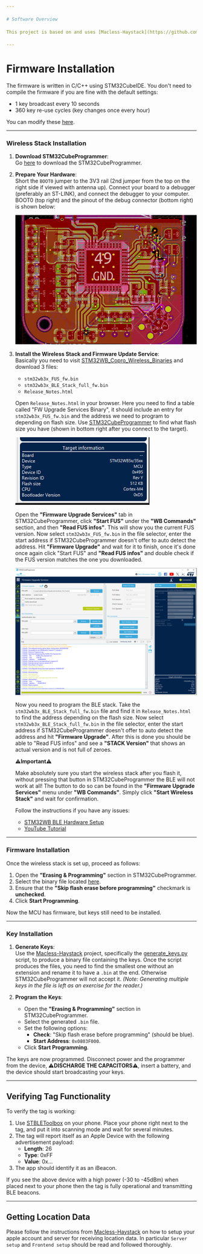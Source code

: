 ```yaml
---

# Software Overview

This project is based on and uses [Macless-Haystack](https://github.com/dchristl/macless-haystack). Follow their instructions to set up a server and use the keys you generate to view the location of your tags. The simplest setup is to run the server on a Raspberry Pi with Tailscale and use the [Macless-Haystack](https://github.com/dchristl/macless-haystack) Android app or web viewer for access. With Tailscale, you can use a hostname like `https://myrpi.tail12345.ts.net:6176/` as the server URL in those. To access the locations from your server, you simply need to connect the client device to the Tailnet.

---
```


# Firmware Installation

The firmware is written in C/C++ using STM32CubeIDE. You don't need to compile the firmware if you are fine with the default settings:
- 1 key broadcast every 10 seconds
- 360 key re-use cycles (key changes once every hour)

You can modify these [here](STM32WB_BT_TAG/STM32_WPAN/App/app_ble.c#L177-L185).

---

### Wireless Stack Installation

1. **Download STM32CubeProgrammer**:  
   Go [here](https://www.st.com/en/development-tools/stm32cubeprog.html) to download the STM32CubeProgrammer.  

2. **Prepare Your Hardware**:  
   Short the `BOOT0` jumper to the 3V3 rail (2nd jumper from the top on the right side if viewed with antenna up).
   Connect your board to a debugger (preferably an ST-LINK), and connect the debugger to your computer.
   BOOT0 (top right) and the pinout of the debug connector (bottom right) is shown below:
   
   ![Image of the board layout](/software/images/pinout.png)

4. **Install the Wireless Stack and Firmware Update Service**:  
   Basically you need to visit [STM32WB_Copro_Wireless_Binaries](https://github.com/STMicroelectronics/STM32CubeWB/tree/master/Projects/STM32WB_Copro_Wireless_Binaries) and download 3 files:
   - `stm32wb3x_FUS_fw.bin`
   - `stm32wb3x_BLE_Stack_full_fw.bin`
   - `Release_Notes.html`
   
   Open `Release_Notes.html` in your browser. Here you need to find a table called "FW Upgrade Services Binary", it should include an entry for `stm32wb3x_FUS_fw.bin` and the address we need to program to depending on flash size. Use [STM32CubeProgrammer](https://www.st.com/en/development-tools/stm32cubeprog.html) to find what flash size you have (shown in bottom right after you connect to the target).

   ![Screenshot of STM32CubeProgrammer showing target info](/software/images/target_info.png)

   Open the **"Firmware Upgrade Services"** tab in STM32CubeProgrammer, click **"Start FUS"** under the **"WB Commands"** section, and then **"Read FUS infos"**. This will show you the current FUS version. Now select `stm32wb3x_FUS_fw.bin` in the file selector, enter the start address if STM32CubeProgrammer doesn't offer to auto detect the address. Hit **"Firmware Upgrade"** and wait for it to finish, once it's done once again click "Start FUS" and **"Read FUS infos"** and double check if the FUS version matches the one you downloaded.

   ![Screenshot of STM32CubeProgrammer](/software/images/cubeprog.png)

   Now you need to program the BLE stack. Take the `stm32wb3x_BLE_Stack_full_fw.bin` file and find it in `Release_Notes.html` to find the address depending on the flash size. Now select `stm32wb3x_BLE_Stack_full_fw.bin` in the file selector, enter the start address if STM32CubeProgrammer doesn't offer to auto detect the address and hit **"Firmware Upgrade"**. After this is done you should be able to "Read FUS infos" and see a **"STACK Version"** that shows an actual version and is not full of zeroes.

   **⚠️Important⚠️**

   Make absolutely sure you start the wireless stack after you flash it, without pressing that button in STM32CubeProgrammer the BLE will not work at all! The button to do so can be found in the **"Firmware Upgrade Services"** menu under **"WB Commands"**. Simply click **"Start Wireless Stack"** and wait for confirmation.

   Follow the instructions if you have any issues:
   - [STM32WB BLE Hardware Setup](https://wiki.st.com/stm32mcu/wiki/Connectivity:STM32WB_BLE_Hardware_Setup)
   - [YouTube Tutorial](https://www.youtube.com/watch?v=-xYoI84zJew&t=568s)  

---

### Firmware Installation

Once the wireless stack is set up, proceed as follows:

1. Open the **"Erasing & Programming"** section in STM32CubeProgrammer.  
2. Select the binary file located [here](STM32WB_BT_TAG/Release/STM32WB_BT_TAG.hex).  
3. Ensure that the **"Skip flash erase before programming"** checkmark is **unchecked**.  
4. Click **Start Programming**.  

Now the MCU has firmware, but keys still need to be installed.

---

### Key Installation

1. **Generate Keys**:  
   Use the [Macless-Haystack](https://github.com/dchristl/macless-haystack) project, specifically the [generate_keys.py](https://github.com/dchristl/macless-haystack/releases/latest/download/generate_keys.py) script, to produce a binary file containing the keys. Once the script produces the files, you need to find the smallest one without an extension and rename it to have a `.bin` at the end. Otherwise STM32CubeProgrammer will not accept it.
   *(Note: Generating multiple keys in the file is left as an exercise for the reader.)*

2. **Program the Keys**:  
   - Open the **"Erasing & Programming"** section in STM32CubeProgrammer.  
   - Select the generated `.bin` file.  
   - Set the following options:
     - **Check**: "Skip flash erase before programming" (should be blue).
     - **Start Address**: `0x0803F000`.  
   - Click **Start Programming**.

The keys are now programmed. Disconnect power and the programmer from the device, ⚠️**DISCHARGE THE CAPACITORS**⚠️, insert a battery, and the device should start broadcasting your keys.

---

## Verifying Tag Functionality

To verify the tag is working:
1. Use [STBLEToolbox](https://www.st.com/en/embedded-software/stbletoolbox.html) on your phone. Place your phone right next to the tag, and put it into scanning mode and wait for several minutes.  
2. The tag will report itself as an Apple Device with the following advertisement payload:  
   - **Length**: 26  
   - **Type**: 0xFF  
   - **Value**: 0x...  
3. The app should identify it as an iBeacon.

If you see the above device with a high power (-30 to -45dBm) when placed next to your phone then the tag is fully operational and transmitting BLE beacons.

--- 

## Getting Location Data

Please follow the instructions from [Macless-Haystack](https://github.com/dchristl/macless-haystack) on how to setup your apple account and server for receiving location data. In particular `Server setup` and `Frontend setup` should be read and followed thoroughly.
